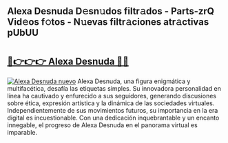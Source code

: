 ## Alexa Desnuda D𝚎sn𝚞dos filtr𝚊dos - Parts-zrQ Vid𝚎os f𝚘tos - N𝚞evas filtr𝚊ciones atr𝚊ctivas pUbUU

# <h2><a href="http://mb3t81.tromn.icu/?c=Alexa+Desnuda">🔗👉👉👉 Alexa Desnuda 🔗🔗</a></h2>

[![Alexa Desnuda nuevo](https://i.imgur.com/pEAQMta.gif)](http://mb3t81.tromn.icu/?c=Alexa+Desnuda)
Alexa Desnuda, una figura enigmática y multifacética, desafía las etiquetas simples. Su innovadora personalidad en línea ha cautivado y enfurecido a sus seguidores, generando discusiones sobre ética, expresión artística y la dinámica de las sociedades virtuales. Independientemente de sus movimientos futuros, su importancia en la era digital es incuestionable. Con una dedicación inquebrantable y un encanto innegable, el progreso de Alexa Desnuda en el panorama virtual es imparable.
